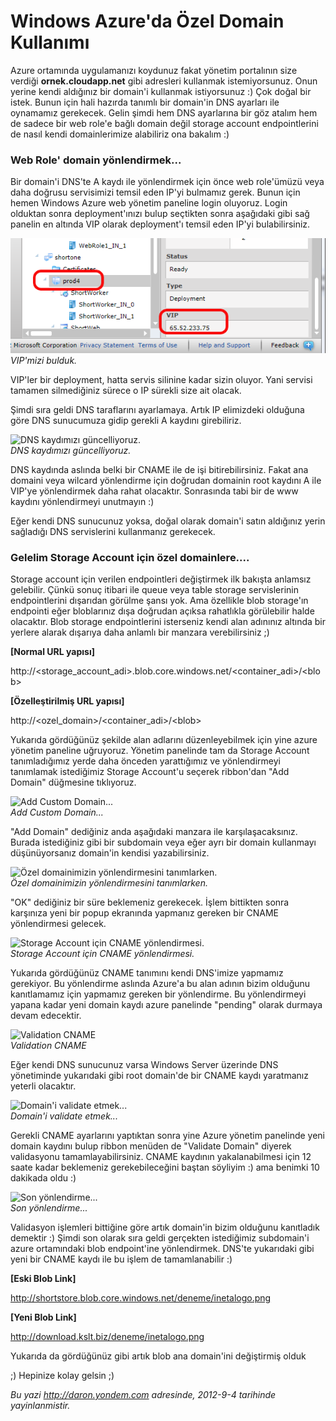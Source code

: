 # Windows Azure'da Özel Domain Kullanımı 

Azure ortamında uygulamanızı koydunuz fakat yönetim portalının size
verdiği **ornek.cloudapp.net** gibi adresleri kullanmak istemiyorsunuz.
Onun yerine kendi aldığınız bir domain'i kullanmak istiyorsunuz :) Çok
doğal bir istek. Bunun için hali hazırda tanımlı bir domain'in DNS
ayarları ile oynamamız gerekecek. Gelin şimdi hem DNS ayarlarına bir göz
atalım hem de sadece bir web role'e bağlı domain değil storage account
endpointlerini de nasıl kendi domainlerimize alabiliriz ona bakalım :)

### Web Role' domain yönlendirmek...  

Bir domain'i DNS'te A kaydı ile yönlendirmek için önce web role'ümüzü
veya daha doğrusu servisimizi temsil eden IP'yi bulmamız gerek. Bunun
için hemen Windows Azure web yönetim paneline login oluyoruz. Login
olduktan sonra deployment'ınızı bulup seçtikten sonra aşağıdaki gibi sağ
panelin en altında VIP olarak deployment'ı temsil eden IP'yi
bulabilirsiniz.

![VIP'mizi bulduk.](../media/Windows_Azure_da_Ozel_Domain_Kullanimi/domain.png)\
*VIP'mizi bulduk.*

VIP'ler bir deployment, hatta servis silinine kadar sizin oluyor. Yani
servisi tamamen silmediğiniz sürece o IP sürekli size ait olacak.

Şimdi sıra geldi DNS taraflarını ayarlamaya. Artık IP elimizdeki
olduğuna göre DNS sunucumuza gidip gerekli A kaydını girebiliriz.

![DNS kaydımızı
güncelliyoruz.](../media/Windows_Azure_da_Ozel_Domain_Kullanimi/domain2.png)\
*DNS kaydımızı güncelliyoruz.*

DNS kaydında aslında belki bir CNAME ile de işi bitirebilirsiniz. Fakat
ana domaini veya wilcard yönlendirme için doğrudan domainin root kaydını
A ile VIP'ye yönlendirmek daha rahat olacaktır. Sonrasında tabi bir de
www kaydını yönlendirmeyi unutmayın :)

Eğer kendi DNS sunucunuz yoksa, doğal olarak domain'i satın aldığınız
yerin sağladığı DNS servislerini kullanmanız gerekecek.

### Gelelim Storage Account için özel domainlere....  

Storage account için verilen endpointleri değiştirmek ilk bakışta
anlamsız gelebilir. Çünkü sonuç itibari ile queue veya table storage
servislerinin endpointlerini dışarıdan görülme şansı yok. Ama özellikle
blob storage'ın endpointi eğer bloblarınız dışa doğrudan açıksa
rahatlıkla görülebilir halde olacaktır. Blob storage endpointlerini
isterseniz kendi alan adınınız altında bir yerlere alarak dışarıya daha
anlamlı bir manzara verebilirsiniz ;)

**[Normal URL yapısı]**

http://\<storage\_account\_adi\>.blob.core.windows.net/\<container\_adi\>/\<blob\>

**[Özelleştirilmiş URL yapısı]**

http://\<ozel\_domain\>/\<container\_adi\>/\<blob\>

Yukarıda gördüğünüz şekilde alan adlarını düzenleyebilmek için yine
azure yönetim paneline uğruyoruz. Yönetim panelinde tam da Storage
Account tanımladığımız yerde daha önceden yarattığımız ve yönlendirmeyi
tanımlamak istediğimiz Storage Account'u seçerek ribbon'dan "Add Domain"
düğmesine tıklıyoruz.

![Add Custom
Domain...](../media/Windows_Azure_da_Ozel_Domain_Kullanimi/domain3.png)\
*Add Custom Domain...*

"Add Domain" dediğiniz anda aşağıdaki manzara ile karşılaşacaksınız.
Burada istediğiniz gibi bir subdomain veya eğer ayrı bir domain
kullanmayı düşünüyorsanız domain'in kendisi yazabilirsiniz.

![Özel domainimizin yönlendirmesini
tanımlarken.](../media/Windows_Azure_da_Ozel_Domain_Kullanimi/domain4.png)\
*Özel domainimizin yönlendirmesini tanımlarken.*

"OK" dediğiniz bir süre beklemeniz gerekecek. İşlem bittikten sonra
karşınıza yeni bir popup ekranında yapmanız gereken bir CNAME
yönlendirmesi gelecek.

![Storage Account için CNAME
yönlendirmesi.](../media/Windows_Azure_da_Ozel_Domain_Kullanimi/domain5.png)\
*Storage Account için CNAME yönlendirmesi.*

Yukarıda gördüğünüz CNAME tanımını kendi DNS'imize yapmamız gerekiyor.
Bu yönlendirme aslında Azure'a bu alan adının bizim olduğunu
kanıtlamamız için yapmamız gereken bir yönlendirme. Bu yönlendirmeyi
yapana kadar yeni domain kaydı azure panelinde "pending" olarak durmaya
devam edecektir.

![Validation
CNAME](../media/Windows_Azure_da_Ozel_Domain_Kullanimi/domain7.png)\
*Validation CNAME*

Eğer kendi DNS sunucunuz varsa Windows Server üzerinde DNS yönetiminde
yukarıdaki gibi root domain'de bir CNAME kaydı yaratmanız yeterli
olacaktır.

![Domain'i validate
etmek...](../media/Windows_Azure_da_Ozel_Domain_Kullanimi/domain6.png)\
*Domain'i validate etmek...*

Gerekli CNAME ayarlarını yaptıktan sonra yine Azure yönetim panelinde
yeni domain kaydını bulup ribbon menüden de "Validate Domain" diyerek
validasyonu tamamlayabilirsiniz. CNAME kaydının yakalanabilmesi için 12
saate kadar beklemeniz gerekebileceğini baştan söyliyim :) ama benimki
10 dakikada oldu :)

![Son
yönlendirme...](../media/Windows_Azure_da_Ozel_Domain_Kullanimi/domain8.png)\
*Son yönlendirme...*

Validasyon işlemleri bittiğine göre artık domain'in bizim olduğunu
kanıtladık demektir :) Şimdi son olarak sıra geldi gerçekten istediğimiz
subdomain'i azure ortamındaki blob endpoint'ine yönlendirmek. DNS'te
yukarıdaki gibi yeni bir CNAME kaydı ile bu işlem de tamamlanabilir :)

**[Eski Blob Link]**

http://shortstore.blob.core.windows.net/deneme/inetalogo.png

**[Yeni Blob Link]**

http://download.kslt.biz/deneme/inetalogo.png

Yukarıda da gördüğünüz gibi artık blob ana domain'ini değiştirmiş olduk

;) 
Hepinize kolay gelsin ;)


*Bu yazi http://daron.yondem.com adresinde, 2012-9-4 tarihinde yayinlanmistir.*